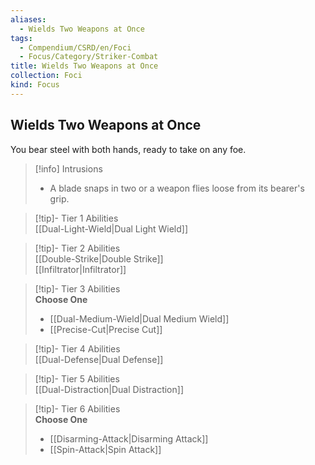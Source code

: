 ```yaml
---
aliases:
  - Wields Two Weapons at Once
tags:
  - Compendium/CSRD/en/Foci
  - Focus/Category/Striker-Combat
title: Wields Two Weapons at Once
collection: Foci
kind: Focus
---
```

## Wields Two Weapons at Once  
You bear steel with both hands, ready to take on any foe.  

>[!info] Intrusions  
>- A blade snaps in two or a weapon flies loose from its bearer's grip.  


>[!tip]- Tier 1 Abilities  
> [[Dual-Light-Wield|Dual Light Wield]]  


>[!tip]- Tier 2 Abilities  
> [[Double-Strike|Double Strike]]  
> [[Infiltrator|Infiltrator]]  


>[!tip]- Tier 3 Abilities  
> **Choose One**  
>- [[Dual-Medium-Wield|Dual Medium Wield]]  
>- [[Precise-Cut|Precise Cut]]  


>[!tip]- Tier 4 Abilities  
> [[Dual-Defense|Dual Defense]]  


>[!tip]- Tier 5 Abilities  
> [[Dual-Distraction|Dual Distraction]]  


>[!tip]- Tier 6 Abilities  
> **Choose One**  
>- [[Disarming-Attack|Disarming Attack]]  
>- [[Spin-Attack|Spin Attack]]